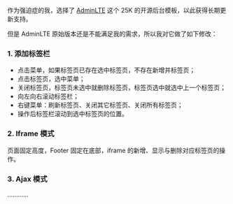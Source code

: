 作为强迫症的我，选择了 [AdminLTE](https://github.com/almasaeed2010/AdminLTE) 这个 25K 的开源后台模板，以此获得长期更新支持。

但是 AdminLTE 原始版本还是不能满足我的需求，所以我对它做了如下修改：

### 1. 添加标签栏

* 点击菜单，如果标签页已存在选中标签页，不存在新增并标签页；
* 点击标签页，选中菜单；
* 关闭标签页，标签页未选中就删除标签页，标签页选中就选中上一个标签页；
* 向左向右滚动标签栏；
* 右键菜单：刷新标签页、关闭其它标签页、关闭所有标签页；
* 操作后标签栏滚动到选中标签页的位置。

### 2. Iframe 模式

页面固定高度，Footer 固定在底部，iframe 的新增、显示与删除对应标签页的操作。

### 3. Ajax 模式

…………
